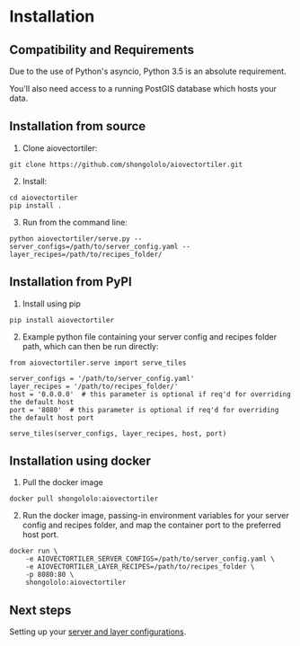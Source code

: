 # Installation

## Compatibility and Requirements

Due to the use of Python's asyncio, Python 3.5 is an absolute requirement.

You'll also need access to a running PostGIS database which hosts your data.

## Installation from source

1. Clone aiovectortiler:
```
git clone https://github.com/shongololo/aiovectortiler.git
```

2. Install:
```
cd aiovectortiler
pip install .
```

3. Run from the command line:
```
python aiovectortiler/serve.py --server_configs=/path/to/server_config.yaml --layer_recipes=/path/to/recipes_folder/
```

## Installation from PyPI

1. Install using pip
```
pip install aiovectortiler
```

2. Example python file containing your server config and recipes folder path, which can then be run directly:

```
from aiovectortiler.serve import serve_tiles

server_configs = '/path/to/server_config.yaml'
layer_recipes = '/path/to/recipes_folder/'
host = '0.0.0.0'  # this parameter is optional if req'd for overriding the default host
port = '8080'  # this parameter is optional if req'd for overriding the default host port

serve_tiles(server_configs, layer_recipes, host, port)
```

## Installation using docker

1. Pull the docker image
```
docker pull shongololo:aiovectortiler
```

2. Run the docker image, passing-in environment variables for your server config and recipes folder, and map the container port to the preferred host port.
```
docker run \
    -e AIOVECTORTILER_SERVER_CONFIGS=/path/to/server_config.yaml \
    -e AIOVECTORTILER_LAYER_RECIPES=/path/to/recipes_folder \
    -p 8080:80 \
    shongololo:aiovectortiler
```

## Next steps

Setting up your [server and layer configurations](config.md).
